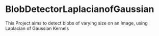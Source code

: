 # BlobDetectorLaplacianofGaussian
This Project aims to detect blobs of varying size on an Image, using Laplacian of Gaussian Kernels
